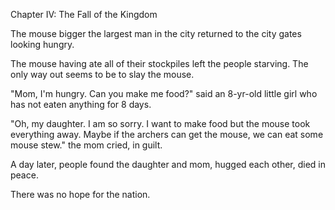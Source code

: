 Chapter IV: The Fall of the Kingdom 

The mouse bigger the largest man in the city returned to the city gates
looking hungry.

The mouse having ate all of their stockpiles left the people starving. The only way out seems to be to slay the mouse.

"Mom, I'm hungry. Can you make me food?" said an 8-yr-old little girl who has not eaten anything for 8 days.

"Oh, my daughter. I am so sorry. I want to make food but the mouse took everything away. Maybe if the archers can get the mouse, we can eat some mouse stew." the mom cried, in guilt. 

A day later, people found the daughter and mom, hugged each other, died in peace. 

There was no hope for the nation.